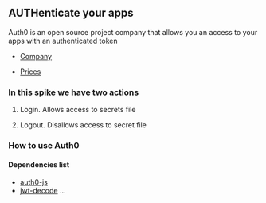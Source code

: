 ## AUTHenticate your apps

Auth0 is an open source project company that allows you an access to your apps with an authenticated token

- [Company](https://auth0.com/about)

- [Prices](https://auth0.com/about)

### In this spike we have two actions

1. Login. Allows access to secrets file

2. Logout. Disallows access to secret file

### How to use Auth0

#### Dependencies list

* [auth0-js](https://www.npmjs.com/package/auth0-js)
* [jwt-decode](https://www.npmjs.com/package/jwt-decode)
...
